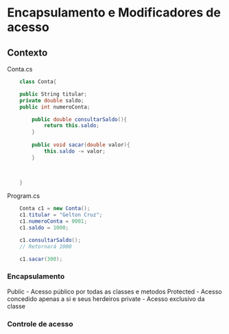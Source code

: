 ﻿# Encapsulamento e Modificadores de acesso

## Contexto

Conta.cs

```C#
	class Conta{

	public String titular;
	private double saldo;
	public int numeroConta;

		public double consultarSaldo(){
			return this.saldo;
		}
		
		public void sacar(double valor){
			this.saldo -= valor;
		}
		

	
	}

```

Program.cs
```C#
	Conta c1 = new Conta();
	c1.titular = "Gelton Cruz";
	c1.numeroConta = 0001;
	c1.saldo = 1000;

	c1.consultarSaldo();
	// Retornará 1000

	c1.sacar(300);


```

### Encapsulamento
Public - Acesso público por todas as classes e metodos
Protected - Acesso concedido apenas a si e seus herdeiros
private  - Acesso exclusivo da classe

### Controle de acesso
